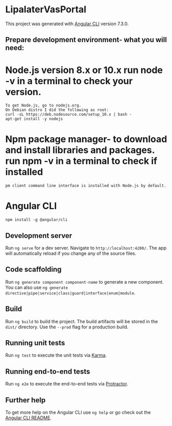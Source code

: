 # LipalaterVasPortal

This project was generated with [Angular CLI](https://github.com/angular/angular-cli) version 7.3.0.

## Prepare development environment- what you will need:
 # Node.js version 8.x or 10.x  run node -v in a terminal to check your version.
    To get Node.js, go to nodejs.org. 
    On Debian distro I did the following as root:
    curl -sL https://deb.nodesource.com/setup_10.x | bash -
    apt-get install -y nodejs

# Npm package manager- to download and install libraries and packages. run npm -v in a terminal to check if installed
    pm client command line interface is installed with Node.js by default.
# Angular CLI
    npm install -g @angular/cli


## Development server

Run `ng serve` for a dev server. Navigate to `http://localhost:4200/`. The app will automatically reload if you change any of the source files.

## Code scaffolding

Run `ng generate component component-name` to generate a new component. You can also use `ng generate directive|pipe|service|class|guard|interface|enum|module`.

## Build

Run `ng build` to build the project. The build artifacts will be stored in the `dist/` directory. Use the `--prod` flag for a production build.

## Running unit tests

Run `ng test` to execute the unit tests via [Karma](https://karma-runner.github.io).

## Running end-to-end tests

Run `ng e2e` to execute the end-to-end tests via [Protractor](http://www.protractortest.org/).

## Further help

To get more help on the Angular CLI use `ng help` or go check out the [Angular CLI README](https://github.com/angular/angular-cli/blob/master/README.md).
